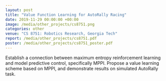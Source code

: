 ```yaml
---
layout: post
title: "Value Function Learning for AutoRally Racing"
date: 2019-11-29 00:00:00 +00:00
image: /media/other_projects/cs8751.png
categories: other
venue: "CS 8751: Robotics Research, Georgia Tech"
report: /media/other_projects/cs8751.pdf
poster: /media/other_projects/cs8751_poster.pdf
---
```

Establish a connection between maximum entropy reinforcement learning and model predictive control, specifically MPPI.
Propose a value learning scheme based on MPPI, and demonstrate results on simulated AutoRally task.
